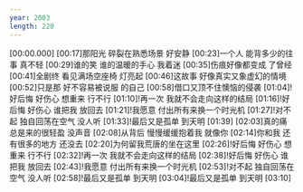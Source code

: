 ```yaml
---
year: 2003
length: 220
---
```

[00:00.000]
[00:17]那阳光 碎裂在熟悉场景 好安静
[00:23]一个人 能背多少的往事 真不轻
[00:29]谁的笑 谁的温暖的手心 我着迷
[00:35]伤痕好像都变成 了曾经
[00:41]全剧终 看见满场空座椅 灯亮起
[00:46]这故事 好像真实又象虚幻的情境
[00:52]只是那 好不容易被说服 的自己
[00:58]借口又顶不住懊恼的侵袭
[01:04]!好后悔 好伤心 想重来 行不行
[01:10]!再一次 我就不会走向这样的结局
[01:16]!好后悔 好伤心 谁把我 放回去
[01:21]!我愿意 付出所有来换一个时光机
[01:27]!对不起 独自回荡在空气 没人听
[01:33]!最后又是孤单 到天明
[01:39]
[02:03]真的痛 总是来的很轻盈 没声音
[02:08]从背后 慢慢缓缓抱着我 就像你
[02:14]你和我 还有很多的地方 还没去
[02:20]为何留我荒唐的坐在这里
[02:26]!好后悔 好伤心 想重来 行不行
[02:32]!再一次 我就不会走向这样的结局
[02:38]!好后悔 好伤心 谁把我 放回去
[02:43]!我愿意 付出所有来换一个时光机
[02:53]!对不起 独自回荡在空气 没人听
[02:58]!最后又是孤单 到天明
[03:04]!最后又是孤单 到天明
[03:10]